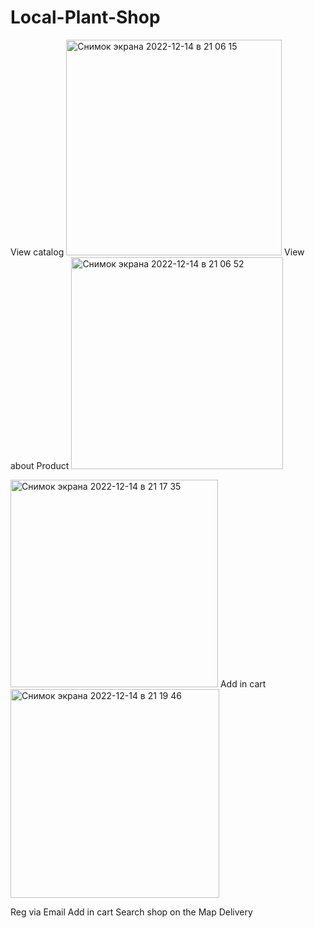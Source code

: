 # Local-Plant-Shop
View catalog
<img width="345" alt="Снимок экрана 2022-12-14 в 21 06 15" src="https://user-images.githubusercontent.com/113779387/207650577-adb5b96b-aec6-4331-b7db-c99fc2f49277.png">
View about Product
<img width="339" alt="Снимок экрана 2022-12-14 в 21 06 52" src="https://user-images.githubusercontent.com/113779387/207650647-54ac67cf-8833-49c8-b776-f2632cbdc7eb.png">

<img width="332" alt="Снимок экрана 2022-12-14 в 21 17 35" src="https://user-images.githubusercontent.com/113779387/207650674-2cd2f9c1-85bf-4641-bd7f-25af5714f514.png">
Add in cart
<img width="334" alt="Снимок экрана 2022-12-14 в 21 19 46" src="https://user-images.githubusercontent.com/113779387/207650686-105222c7-1fc9-4318-9627-80dbffbe33ea.png">


Reg via Email
Add in cart
Search shop on the Map
Delivery
